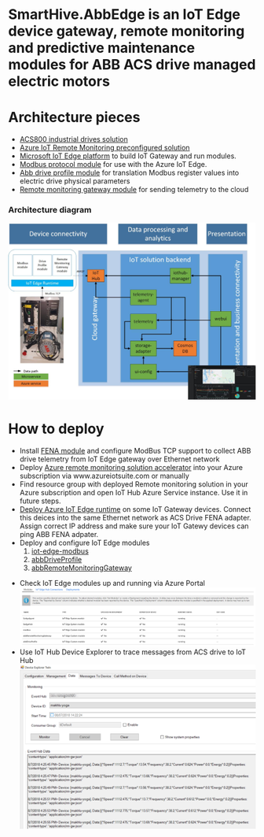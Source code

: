 # SmartHive.AbbEdge is an IoT Edge device gateway, remote monitoring and predictive maintenance modules for ABB ACS drive managed electric motors 
<h1>Architecture pieces</h1>
<ul>
<li><a href='https://new.abb.com/drives/low-voltage-ac/industrial-drives/industrial-acs800-series'>ACS800 industrial drives solution</a></li>
<li><a href='https://github.com/Azure/azure-iot-remote-monitoring'>Azure IoT Remote Monitoring preconfigured solution</a></li>
<li><a href="https://github.com/Azure/iotedge">Microsoft IoT Edge platform</a> to build IoT Gateway and run modules.</li>
<li><a href="https://github.com/Azure/iot-edge-modbus">Modbus protocol module</a> for use with the Azure IoT Edge.</li>
<li><a href="https://github.com/MaxKhlupnov/SmartHive.AbbEdge/tree/master/AbbEdge/modules/abbDriveProfile">Abb drive profile module</a> for translation Modbus register values into electric drive physical parameters</li>
<li><a href="https://github.com/MaxKhlupnov/SmartHive.AbbEdge/tree/master/AbbEdge/modules/abbRemoteMonitoringGateway">Remote monitoring gateway module</a> for sending telemetry to the cloud</li>
</ul>
<h3>Architecture diagram</h3>
<img src="https://github.com/MaxKhlupnov/SmartHive.AbbEdge/blob/master/Docs/Images/Architecture.jpg?raw=true"/>
<h1>How to deploy</h1>
<ul>
<li>Install <a href='https://new.abb.com/drives/connectivity/fieldbus-connectivity/modbus-tcp/fena-11'>FENA module</a> and configure ModBus TCP support to collect ABB drive telemetry from IoT Edge gateway over Ethernet network</li>
<li>Deploy <a href='https://docs.microsoft.com/en-us/azure/iot-accelerators/iot-accelerators-remote-monitoring-sample-walkthrough'>Azure remote monitoring solution accelerator</a> into your Azure subscription via www.azureiotsuite.com or manually</li>
<li>Find resource group with deployed Remote monitoring solution in your Azure subscription and open IoT Hub Azure Service instance. Use it in future steps.</li>
<li><a href='https://docs.microsoft.com/en-us/azure/iot-edge/'>Deploy Azure IoT Edge runtime</a> on some IoT Gateway devices. Connect this deices into the same Ethernet network as ACS Drive FENA adapter. Assign correct IP address and make sure your IoT Gatewy devices can ping ABB FENA adpater.</li>
  <li>Deploy and configure IoT Edge modules
   <ol>
  <li><a href="https://github.com/MaxKhlupnov/SmartHive.AbbEdge/blob/master/Docs/Modbus-module-configuration.md">iot-edge-modbus</a></li>
  <li><a href="https://github.com/MaxKhlupnov/SmartHive.AbbEdge/blob/master/Docs/abbDriveProfile-module-configuration.md">abbDriveProfile</a></li>
  <li><a href="https://github.com/MaxKhlupnov/SmartHive.AbbEdge/blob/master/Docs/abbRemoteMonitoringGateway.md">abbRemoteMonitoringGateway</a></li>
    </ol>
  </p>
</li>
<li>Check IoT Edge modules up and running via Azure Portal<br>
<img src="https://github.com/MaxKhlupnov/SmartHive.AbbEdge/blob/master/Docs/Images/EdgeModulesPicture.PNG?raw=true"/></li>
<li>Use IoT Hub Device Explorer to trace messages from ACS drive to IoT Hub<br/>
<img src='https://github.com/MaxKhlupnov/SmartHive.AbbEdge/blob/master/Docs/Images/DeviceExplorer.png?raw=true'/></li>
</ul>
